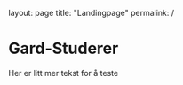 layout: page
title: "Landingpage"
permalink: /


# Gard-Studerer
Her er litt mer tekst for å teste

